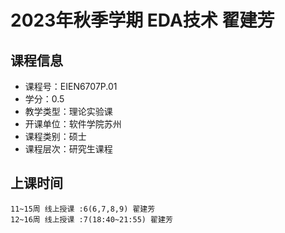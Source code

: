# 2023年秋季学期 EDA技术 翟建芳






## 课程信息

- 课程号：EIEN6707P.01
- 学分：0.5
- 教学类型：理论实验课
- 开课单位：软件学院苏州
- 课程类别：硕士
- 课程层次：研究生课程

## 上课时间

```
11~15周 线上授课 :6(6,7,8,9) 翟建芳
12~16周 线上授课 :7(18:40~21:55) 翟建芳
```

